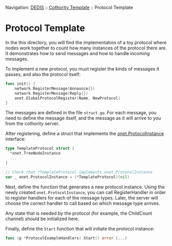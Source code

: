 Navigation: [DEDIS](https://github.com/dedis/doc/tree/master/README.md) ::
[Cothority Template](../README.md) ::
Protocol Template

# Protocol Template

In the this directory, you will find the implementation of a toy protocol where
nodes work together to count how many instances of the protocol there are. It
demonstrates how to send messages and how to handle incoming messages.

To implement a new protocol, you must register the kinds of messages it passes,
and also the protocol itself:

```go
func init() {
	network.RegisterMessage(Announce{})
	network.RegisterMessage(Reply{})
	onet.GlobalProtocolRegister(Name, NewProtocol)
}
```

The messages are defined in the file `struct.go`. For each message, you need
to define the message itself, and the message as it will arrive to you from the
cothority server.

After registering, define a struct that implements the
[onet.ProtocolInstance](https://godoc.org/github.com/dedis/onet#ProtocolInstance)
interface:

```go
type TemplateProtocol struct {
  *onet.TreeNodeInstance
  ...
}

// Check that *TemplateProtocol implements onet.ProtocolInstance
var _ onet.ProtocolInstance = (*TemplateProtocol)(nil)
```

Next, define the function that generates a new protocol instance. Using the
newly created `onet.ProtocolInstance`, you can call RegisterHandler in order to
register handlers for each of the message types. Later, the server will choose
the correct handler to call based on which message type arrives.

Any state that is needed by the protocol (for example, the ChildCount channel)
should be initialized here.

Finally, define the `Start` function that will initiate the protocol instance:

```go
func (p *ProtocolExampleHandlers) Start() error {...}
```
